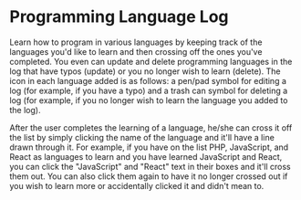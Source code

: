# Programming Language Log
Learn how to program in various languages by keeping track of the languages you'd like to learn and then crossing off the ones you've completed.  You even can update and delete programming languages in the log that have typos (update) or you no longer wish to learn (delete).  The icon in each language added is as follows:  a pen/pad symbol for editing a log (for example, if you have a typo) and a trash can symbol for deleting a log (for example, if you no longer wish to learn the language you added to the log).

After the user completes the learning of a language, he/she can cross it off the list by simply clicking the name of the language and it'll have a line drawn through it.  For example, if you have on the list PHP, JavaScript, and React as languages to learn and you have learned JavaScript and React, you can click the "JavaScript" and "React" text in their boxes and it'll cross them out.  You can also click them again to have it no longer crossed out if you wish to learn more or accidentally clicked it and didn't mean to.
